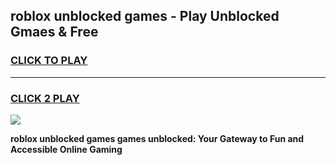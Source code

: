 
## roblox unblocked games - Play Unblocked Gmaes & Free
<h3>
<a href="https://news.freeplayer.one?title=roblox_unblocked_games&ref=16F">CLICK TO PLAY</a></h3>
<hr>

<h3>
<a href="https://news.freeplayer.one?title=roblox_unblocked_games&ref=16F">CLICK 2 PLAY</a>
  
</h3>

<a href="https://news.freeplayer.one?title=roblox_unblocked_games&ref=16F/"><img src="https://clearcache.store/games.png"></a>


**roblox unblocked games games unblocked: Your Gateway to Fun and Accessible Online Gaming**
